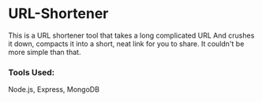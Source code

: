 # URL-Shortener

This is a URL shortener tool that takes a long complicated URL And crushes it down, compacts it into a short, neat link for you to share. It couldn't be more simple than that. 

### Tools Used:
Node.js, Express, MongoDB
